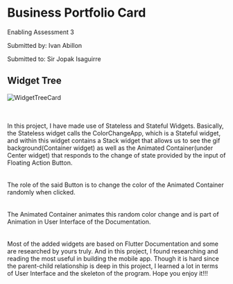 # Business Portfolio Card
Enabling Assessment 3  

Submitted by: Ivan Abillon  

Submitted to: Sir Jopak Isaguirre

## Widget Tree

![WidgetTreeCard](https://github.com/iiivannn/Abillon_DCard/assets/144540815/270550f0-b836-4361-a8cd-8fd452525f54)

<br><br>
In this project, I have made use of Stateless and Stateful Widgets. Basically, the Stateless widget calls the ColorChangeApp, which is a Stateful widget, and within this widget contains a Stack widget that allows us to see the gif background(Container widget) as well as the Animated Container(under Center widget) that responds to the change of state provided by the input of Floating Action Button.       
<br><br>
The role of the said Button is to change the color of the Animated Container randomly when clicked.  
<br><br>
The Animated Container animates this random color change and is part of Animation in User Interface of the Documentation.    
<br><br>
Most of the added widgets are based on Flutter Documentation and some are researched by yours truly. And in this project, I found researching and reading the most useful in building the mobile app. Though it is hard since the parent-child relationship is deep in this project, I learned a lot in terms of User Interface and the skeleton of the program. Hope you enjoy it!!!  
<br><br>
